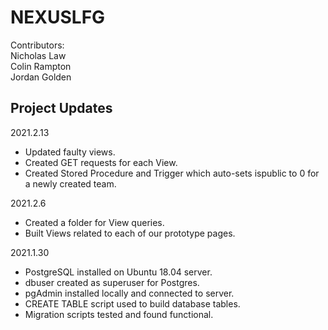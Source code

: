 # NEXUSLFG
Contributors:  \
  Nicholas Law \
  Colin Rampton \
  Jordan Golden
  
## Project Updates
2021.2.13
* Updated faulty views.
* Created GET requests for each View.
* Created Stored Procedure and Trigger which auto-sets ispublic to 0 for a newly created team.

2021.2.6
* Created a folder for View queries.
* Built Views related to each of our prototype pages.

2021.1.30
* PostgreSQL installed on Ubuntu 18.04 server.
* dbuser created as superuser for Postgres.
* pgAdmin installed locally and connected to server.
* CREATE TABLE script used to build database tables.
* Migration scripts tested and found functional.